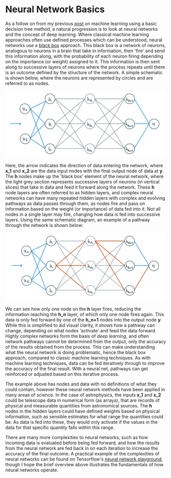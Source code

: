 # Neural Network Basics

As a follow on from my previous [post](https://bp-jones.github.io/2021/10/10/dec-tree-regression.html) on machine learning using a basic decision tree method, a natural progression is to look at neural networks and the concept of deep learning. Where classical machine learning approaches often use defined processes which can be understood, neural networks use a [black box](https://en.wikipedia.org/wiki/Black_box) approach. This black box is a network of neurons, analogous to neurons in a brain that take in information, then 'fire' and send this information along, with the probability of each neuron firing depending on the importance (or weight) assigned to it. This information is then sent along to successive layers of neurons where the process repeats until there is an outcome defined by the structure of the network. A simple schematic is shown below, where the neurons are represented by circles and are referred to as nodes.

<p align="center">
  <img src="/img/2021-10-19_nn-dl_basics_imgs/nn_diag.png"/>
</p>

Here, the arrow indicates the direction of data entering the network, where **x_1** and **x_2** are the data input nodes with the final output node of data at **y**. The **h** nodes make up the 'black box' element of the neural network, where the light grey section represents successive layers of neurons (in vertical slices) that take in data and feed it forward along the network. These **h** node layers are often referred to as hidden layers, and complex neural networks can have many repeated hidden layers with complex and evolving pathways as data passes through them, as nodes fire and pass on information based on the weight (or importance) of data fed into it. Not all nodes in a single layer may fire, changing how data is fed into successive layers. Using the same schematic diagram, an example of a pathway through the network is shown below:

<p align="center">
  <img src="/img/2021-10-19_nn-dl_basics_imgs/nn_diag_path.png"/>
</p>

We can see how only one node on the **h** layer fires, reducing the information reaching the **h_n** layer, of which only one node fires again. This data is only fed forward by one of the **h_n+1** nodes into the output node **y**. While this is simplified to aid visual clarity, it shows how a pathway can change, depending on what nodes 'activate' and feed the data forward. Highly complex networks form the basis of *deep learning*, and often network pathways cannot be determined from the output, only the accuracy of the results obtained from the process. This can make understanding what the neural network is doing problematic, hence the black box approach, compared to classic machine learning techniques. As with machine learning techniques, data can be fed iteratively through to improve the accuracy of the final result. With a neural net, pathways can get reinforced or adjusted based on this iterative process.

The example above has nodes and data with no definitions of what they could contain, however these neural network methods have been applied in many areas of science. In the case of astrophysics, the inputs **x_1** and **x_2** could be telescope data in numerical form (as arrays), that are records of physical and measurable quantities from astronomical sources. The **h** nodes in the hidden layers could have defined weights based on physical information, such as sensible estimates for what range the quantities could be. As data is fed into these, they would only activate if the values in the data for that specific quantity falls within this range.

There are many more complexities to neural networks, such as how incoming data is evaluated before being fed forward, and how the results from the neural network are fed back in on each iteration to increase the accuracy of the final outcome. A practical example of the complexities of neural networks can be found on Tensorflow's [neural network playground](https://playground.tensorflow.org/), though I hope the brief overview above illustrates the fundamentals of how neural networks operate.
